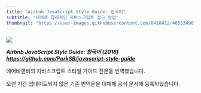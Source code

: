 ```yaml
---
title: "Airbnb JavaScript Style Guide: 한국어"
subtitle: "대체로 합리적인 자바스크립트 접근 방법"
thumbnail: "https://user-images.githubusercontent.com/6410412/46553496-9de18200-c918-11e8-9ecb-05d560306e5d.png"
---
```


![](https://user-images.githubusercontent.com/6410412/46553496-9de18200-c918-11e8-9ecb-05d560306e5d.png)

_**Airbnb JavaScript Style Guide: 한국어 (2018) https://github.com/ParkSB/javascript-style-guide**_

에어비앤비의 자바스크립트 스타일 가이드 전문을 번역했습니다.

오랜 기간 업데이트되지 않은 기존 번역문을 대체해 공식 문서에 등록되었습니다.